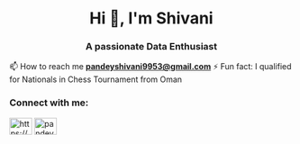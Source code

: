 <h1 align="center">Hi 👋, I'm Shivani</h1>
<h3 align="center">A passionate Data Enthusiast</h3>

📫 How to reach me **pandeyshivani9953@gmail.com**
⚡ Fun fact: I qualified for Nationals in Chess Tournament from Oman

<h3 align="left">Connect with me:</h3>
<p align="left">
<a href="[[https://linkedin.com/in/https://www.linkedin.com/in/ashutosh171/](https://www.linkedin.com/in/shivani-pandey-a73875139/)](https://www.linkedin.com/in/shivani-pandey-a73875139/)" target="blank"><img align="center" src="https://raw.githubusercontent.com/rahuldkjain/github-profile-readme-generator/master/src/images/icons/Social/linked-in-alt.svg" alt="https://www.linkedin.com/in/ashutosh171/" height="30" width="40" /></a>
<a href="[[https://www.leetcode.com/ashutoshrana171](https://pandeyshivani123.github.io/)](https://pandeyshivani123.github.io/)" target="blank"><img align="center" src="[https://raw.githubusercontent.com/rahuldkjain/github-profile-readme-generator/master/src/images/icons/Social/leet-code.svg](https://github.com/pandeyshivani123/pandeyshivani123.github.io/blob/main/images/portfolio.jpg)" alt="pandeyshivani123" height="30" width="40" /></a>
</p>

